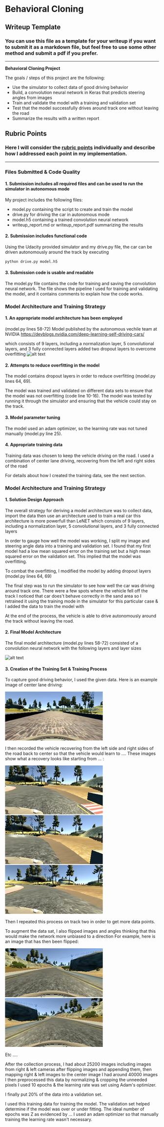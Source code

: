 # **Behavioral Cloning** 

## Writeup Template

### You can use this file as a template for your writeup if you want to submit it as a markdown file, but feel free to use some other method and submit a pdf if you prefer.

---

**Behavioral Cloning Project**

The goals / steps of this project are the following:
* Use the simulator to collect data of good driving behavior
* Build, a convolution neural network in Keras that predicts steering angles from images
* Train and validate the model with a training and validation set
* Test that the model successfully drives around track one without leaving the road
* Summarize the results with a written report


[//]: # (Image References)

[image1]: ./examples/placeholder.png "Model Visualization"
[image2]: ./examples/center.jpg "Grayscaling"
[image3]: ./examples/recover_2.jpg "Recovery Image"
[image4]: ./examples/recover_1.jpg "Recovery Image"
[image5]: ./examples/recover_3.jpg "Recovery Image"
[image6]: ./examples/normal.jpg "Normal Image"
[image7]: ./examples/flip.jpg "Flipped Image"
[image8]: ./examples/architectue.png "CNN Architecture"

## Rubric Points
### Here I will consider the [rubric points](https://review.udacity.com/#!/rubrics/432/view) individually and describe how I addressed each point in my implementation.  

---
### Files Submitted & Code Quality

#### 1. Submission includes all required files and can be used to run the simulator in autonomous mode

My project includes the following files:
* model.py containing the script to create and train the model
* drive.py for driving the car in autonomous mode
* model.h5 containing a trained convolution neural network 
* writeup_report.md or writeup_report.pdf summarizing the results

#### 2. Submission includes functional code
Using the Udacity provided simulator and my drive.py file, the car can be driven autonomously around the track by executing 
```sh
python drive.py model.h5
```

#### 3. Submission code is usable and readable

The model.py file contains the code for training and saving the convolution neural network. The file shows the pipeline I used for training and validating the model, and it contains comments to explain how the code works.

### Model Architecture and Training Strategy

#### 1. An appropriate model architecture has been employed

(model.py lines 58-72) 
Model published by the autonomous vechile team at NVIDIA 
https://devblogs.nvidia.com/deep-learning-self-driving-cars/

which consists of 9 layers, including a normalization layer, 5 convolutional layers, and 3 fully connected layers added two dropout layers to overcome overfitting
![alt text][image8]


#### 2. Attempts to reduce overfitting in the model

The model contains dropout layers in order to reduce overfitting (model.py lines 64, 69). 

The model was trained and validated on different data sets to ensure that the model was not overfitting (code line 10-16). The model was tested by running it through the simulator and ensuring that the vehicle could stay on the track.

#### 3. Model parameter tuning

The model used an adam optimizer, so the learning rate was not tuned manually (model.py line 25).

#### 4. Appropriate training data

Training data was chosen to keep the vehicle driving on the road. I used a combination of center lane driving, recovering from the left and right sides of the road  

For details about how I created the training data, see the next section. 

### Model Architecture and Training Strategy

#### 1. Solution Design Approach

The overall strategy for deriving a model architecture was to collect data, import the data then use an architecture used to train a real car this architecture is more powerfull than LeNET which consists of 9 layers, including a normalization layer, 5 convolutional layers, and 3 fully connected layers


In order to gauge how well the model was working, I split my image and steering angle data into a training and validation set. I found that my first model had a low mean squared error on the training set but a high mean squared error on the validation set. This implied that the model was overfitting. 

To combat the overfitting, I modified the model by adding dropout layers (model.py lines 64, 69)
 

The final step was to run the simulator to see how well the car was driving around track one. There were a few spots where the vehicle fell off the track I noticed that car does't behave correctly in the sand area so I retrained it using the training mode in the simulator for this particular case & I added the data to train the model with

At the end of the process, the vehicle is able to drive autonomously around the track without leaving the road.

#### 2. Final Model Architecture

The final model architecture (model.py lines 58-72)  consisted of a convolution neural network with the following layers and layer sizes 

![alt text][image8]
#### 3. Creation of the Training Set & Training Process

To capture good driving behavior, I used the given data. Here is an example image of center lane driving:

![alt text][image2]

I then recorded the vehicle recovering from the left side and right sides of the road back to center so that the vehicle would learn to .... These images show what a recovery looks like starting from ... :

![alt text][image3]
![alt text][image4]
![alt text][image5]

Then I repeated this process on track two in order to get more data points.

To augment the data sat, I also flipped images and angles thinking that this would make the network more unbiased to a direction 
For example, here is an image that has then been flipped:

![alt text][image6]
![alt text][image7]

Etc ....

After the collection process, I had about 25200 images including images from right & left cameras after flipping images and appending them, then mapping right & left images to the center image I had around 40000 images I then preprocessed this data by normalizing & cropping the unneeded pixels I used 10 epochs & the learning rate was set using Adam's optimizer.


I finally put 20% of the data into a validation set. 

I used this training data for training the model. The validation set helped determine if the model was over or under fitting. The ideal number of epochs was Z as evidenced by ... I used an adam optimizer so that manually training the learning rate wasn't necessary.
